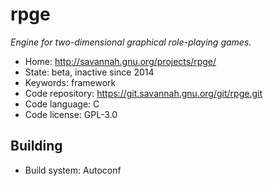 # rpge

_Engine for two-dimensional graphical role-playing games._

- Home: http://savannah.gnu.org/projects/rpge/
- State: beta, inactive since 2014
- Keywords: framework
- Code repository: https://git.savannah.gnu.org/git/rpge.git
- Code language: C
- Code license: GPL-3.0

## Building

- Build system: Autoconf

